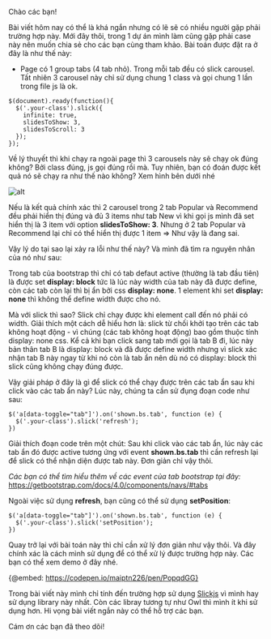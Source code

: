 Chào các bạn!

Bài viết hôm nay có thể là khá ngắn nhưng có lẽ sẽ có nhiều người gặp phải trường hợp này. Mới đây thôi, trong 1 dự án mình làm cũng gặp phải case này nên muốn chia sẻ cho các bạn cùng tham khảo.
Bài toán được đặt ra ở đây là như thế này:
- Page có 1 group tabs (4 tab nhỏ). Trong mỗi tab đều có slick carousel. Tất nhiên 3 carousel này chỉ sử dụng chung 1 class và gọi chung 1 lần trong file js là ok. 

```
$(document).ready(function(){
  $('.your-class').slick({
    infinite: true,
    slidesToShow: 3,
    slidesToScroll: 3
  });
});
```

Về lý thuyết thì khi chạy ra ngoài page thì 3 carousels này sẽ chạy ok đúng không? Bởi class đúng, js gọi đúng rồi mà. Tuy nhiên, bạn có đoán được kết quả nó sẽ chạy ra như thế nào không? Xem hình bên dưới nhé

![alt](https://media4.giphy.com/media/pjpllZAZkMLffWYD8w/giphy.gif?cid=790b76112cd06bfd5aab68535dec126607533765de71afe5&rid=giphy.gif&ct=g)

Nếu là kết quả chính xác thì 2 carousel trong 2 tab Popular và Recommend đều phải hiển thị đúng và đủ 3 items như tab New vì khi gọi js mình đã set hiển thị là 3 item với option **slidesToShow: 3**.
Nhưng ở 2 tab Popular và Recommend lại chỉ có thể hiển thị được 1 item => Như vậy là đang sai.

Vậy lý do tại sao lại xảy ra lỗi như thế này? Và mình đã tìm ra nguyên nhân của nó như sau:

Trong tab của bootstrap thì chỉ có tab defaut active (thường là tab đầu tiên) là được set **display: block** tức là lúc này width của tab này đã được define, còn các tab còn lại thì bị ẩn bởi css **display: none**. 1 element khi set **display: none** thì không thể define width được cho nó.

Mà với slick thì sao? Slick chỉ chạy được khi element call đến nó phải có width. Giải thích một cách dễ hiểu hơn là: slick từ chối khởi tạo trên các tab không hoạt động - vì chúng (các tab không hoạt động) bao gồm thuộc tính display: none css. Kể cả khi bạn click sang tab mới gọi là tab B đi, lúc này bản thân tab B là display: block và đã được define width nhưng vì slick xác nhận tab B này ngay từ khi nó còn là tab ẩn nên dù nó có display: block thì slick cũng không chạy đúng được. 

Vậy giải pháp ở đây là gì để slick có thể chạy được trên các tab ẩn sau khi click vào các tab ẩn này? Lúc này, chúng ta cần sử đụng đoạn code như sau:

```
$('a[data-toggle="tab"]').on('shown.bs.tab', function (e) {
  $('.your-class').slick('refresh');
})
```

Giải thích đoạn code trên một chút: Sau khi click vào các tab ẩn, lúc này các tab ẩn đó được active tương ứng với event **shown.bs.tab** thì cần refresh lại để slick có thể nhận diện được tab này. Đơn giản chỉ vậy thôi. 

*Các bạn có thể tìm hiểu thêm về các event của tab bootstrap tại đây:*
https://getbootstrap.com/docs/4.0/components/navs/#tabs

Ngoài việc sử dụng **refresh**, bạn cũng có thể sử dụng **setPosition**:

```
$('a[data-toggle="tab"]').on('shown.bs.tab', function (e) {
  $('.your-class').slick('setPosition');
})
```

Quay trở lại với bài toán này thì chỉ cần xử lý đơn giản như vậy thôi. Và đây chính xác là cách mình sử dụng để có thể xử lý được trường hợp này. Các bạn có thể xem demo ở đây nhé.

{@embed: https://codepen.io/maiptn226/pen/PopqdGG}

Trong bài viết này mình chỉ tính đến trường hợp sử dụng [Slickjs](https://kenwheeler.github.io/slick/) vì mình hay sử dụng library này nhất. Còn các libray tương tự như Owl thì mình ít khi sử dụng hơn. 
Hi vọng bài viết ngắn này có thể hỗ trợ các bạn.

Cám ơn các bạn đã theo dõi!
